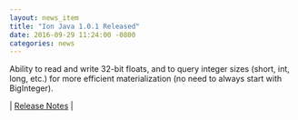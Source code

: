 ```yaml
---
layout: news_item
title: "Ion Java 1.0.1 Released"
date: 2016-09-29 11:24:00 -0800
categories: news
---
```

Ability to read and write 32-bit floats, and to query integer sizes (short, int, long, etc.) for more efficient materialization (no need to always start with BigInteger).

| [Release Notes](https://github.com/amzn/ion-java/releases/tag/v1.0.1) |